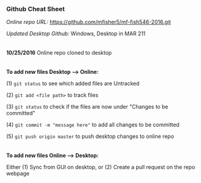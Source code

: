 ### Github Cheat Sheet ###

*Online repo URL:* https://github.com/mfisher5/mf-fish546-2016.git

*Updated Desktop Github:* Windows, Desktop in MAR 211
<br>
<br>
<br>
**10/25/2016** Online repo cloned to desktop
<br>
<br>
<br>
**To add new files Desktop --> Online:**

(1) `git status` to see which added files are Untracked

(2) `git add <file path>` to track files

(3) `git status` to check if the files are now under "Changes to be committed" 

(4) `git commit -m "message here"` to add all changes to be committed

(5) `git push origin master` to push desktop changes to online repo
<br>
<br>
<br>
**To add new files Online --> Desktop:**

Either (1) Sync from GUI on desktop, or (2) Create a pull request on the repo webpage
